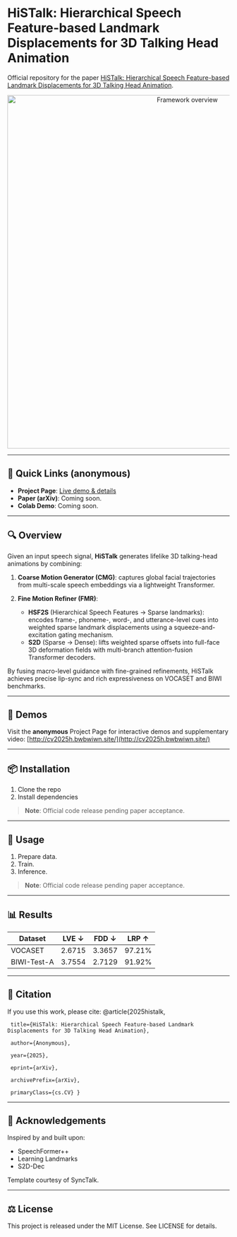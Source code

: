 # HiSTalk: Hierarchical Speech Feature-based Landmark Displacements for 3D Talking Head Animation

Official repository for the paper [HiSTalk: Hierarchical Speech Feature-based Landmark Displacements for 3D Talking Head Animation](https://anonymous.4open.science/r/HiSAAAI-3212).

<p align="center">
  <a href="http://cv2025h.bwbwiwn.site/">
    <img src="https://raw.githubusercontent.com/wangryhen/HiSTalk_Anonymous/main/paper_images/framework.png" alt="Framework overview" width="800"/>
  </a>
</p>

---

## 🔗 Quick Links (anonymous)

* **Project Page**: [Live demo & details](http://cv2025h.bwbwiwn.site/)
* **Paper (arXiv)**: Coming soon.
* **Colab Demo**: Coming soon.

---

## 🔍 Overview

Given an input speech signal, **HiSTalk** generates lifelike 3D talking-head animations by combining:

1. **Coarse Motion Generator (CMG)**: captures global facial trajectories from multi-scale speech embeddings via a lightweight Transformer.
2. **Fine Motion Refiner (FMR)**:

   * **HSF2S** (Hierarchical Speech Features → Sparse landmarks): encodes frame-, phoneme-, word-, and utterance-level cues into weighted sparse landmark displacements using a squeeze-and-excitation gating mechanism.
   * **S2D** (Sparse → Dense): lifts weighted sparse offsets into full-face 3D deformation fields with multi-branch attention-fusion Transformer decoders.

By fusing macro-level guidance with fine-grained refinements, HiSTalk achieves precise lip-sync and rich expressiveness on VOCASET and BIWI benchmarks.

---

## 🎥 Demos

Visit the **anonymous** Project Page for interactive demos and supplementary video: [http://cv2025h.bwbwiwn.site/](http://cv2025h.bwbwiwn.site/)

---

## 📦 Installation

1. Clone the repo
2. Install dependencies

> **Note**: Official code release pending paper acceptance.

---

## 🚀 Usage

1. Prepare data.
2. Train.
3. Inference.
> **Note**: Official code release pending paper acceptance.
---

## 📊 Results

| Dataset     | LVE ↓  | FDD ↓  | LRP ↑  |
| ----------- | ------ | ------ | ------ |
| VOCASET     | 2.6715 | 3.3657 | 97.21% |
| BIWI-Test-A | 3.7554 | 2.7129 | 91.92% |

---

## 📖 Citation

If you use this work, please cite:
@article{2025histalk,

     title={HiSTalk: Hierarchical Speech Feature-based Landmark Displacements for 3D Talking Head Animation},
  
     author={Anonymous},
  
     year={2025},
  
     eprint={arXiv},
  
     archivePrefix={arXiv},
   
     primaryClass={cs.CV} }

---

## 🙏 Acknowledgements

Inspired by and built upon:

* SpeechFormer++ 
* Learning Landmarks 
* S2D-Dec

Template courtesy of SyncTalk.

---

## ⚖️ License

This project is released under the MIT License. See LICENSE for details.
